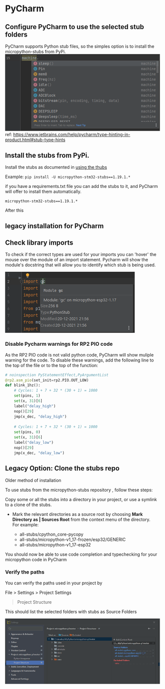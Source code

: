 # PyCharm

## Configure PyCharm to use the selected stub folders  

PyCharm supports Python stub files, so the simples option is to install the micropython-stubs from PyPi.  
![Code completions](img/pycharm-completion-2.png)  
ref: https://www.jetbrains.com/help/pycharm/type-hinting-in-product.html#stub-type-hints


## Install the stubs from PyPi.

Install the stubs as documented in [using the thubs](20_using.md)

Example: `pip install -U micropython-stm32-stubs==1.19.1.*`

if you have a requirements.txt file you can add the stubs to it, and PyCharm will offer to install them automatically.

```text
micropython-stm32-stubs==1.19.1.*
```	

After this 

## legacy installation for PyCharm

## Check library imports
To check if the correct types are used for your imports you can 'hover' the mouse over the module of an import statement. 
Pycharm will show the module's docstring that will allow you to identify which stub is being used.

![import](img/pycharm-import.png)


### Disable Pycharm warnings for RP2 PIO code

As the RP2 PIO code is not valid python code, PyCharm will show muliple warning for the code.
To disable these warnings, add the following line to the top of the file or to the top of the function:

```python	
# noinspection PyStatementEffect,PyArgumentList
@rp2.asm_pio(set_init=rp2.PIO.OUT_LOW)
def blink_1hz():
    # Cycles: 1 + 7 + 32 * (30 + 1) = 1000
    set(pins, 1)
    set(x, 31)[6]
    label("delay_high")
    nop()[29]
    jmp(x_dec, "delay_high")

    # Cycles: 1 + 7 + 32 * (30 + 1) = 1000
    set(pins, 0)
    set(x, 31)[6]
    label("delay_low")
    nop()[29]
    jmp(x_dec, "delay_low")
```



## Legacy Option: Clone the stubs repo 
Older method of installation 

To use stubs from the micropython-stubs repository , follow these steps:

Copy some or all the stubs into a directory in your project, or use a symlink to a clone of the stubs.

- Mark the relevant directories as a source root by choosing **Mark Directory as | Sources Root** from the context menu of the directory.  
For example: 

  - all-stubs/cpython_core-pycopy
  - all-stubs/micropython-v1_17-frozen/esp32/GENERIC
  - all-stubs/micropython-v1_17-esp32

You should now be able to use code completion and typechecking for your micropython code in PyCharm

### Verify the paths 
You can verify the paths used in your project by 

File > Settings > Project Settings 
> Project Structure 

This should list the selected folders with stubs as Source Folders  

![PyCharm Settings](img/pycharm-settings.png)

